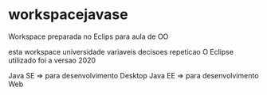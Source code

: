 # workspacejavase
Workspace preparada no Eclips para aula de OO

esta workspace 
universidade
variaveis 
decisoes
repeticao
O Eclipse utilizado foi a versao 2020

Java SE => para desenvolvimento Desktop
Java EE => para desenvolvimento Web